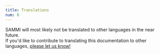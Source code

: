 ```yaml
---
title: Translations
num: 8
---
```


SAMMI will most likely not be translated to other languages in the near future.\
If you'd like to contribute to translating this documentation to other languages,  <a href='&#109;a&#105;lto&#58;lior&#97;%6Eboa&#37;7&#50;d&#37;40g&#109;&#97;il&#37;2E%63o&#109;'>please let us know!</a>